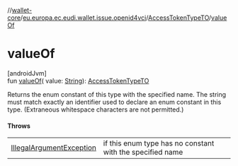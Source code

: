 //[wallet-core](../../../index.md)/[eu.europa.ec.eudi.wallet.issue.openid4vci](../index.md)/[AccessTokenTypeTO](index.md)/[valueOf](value-of.md)

# valueOf

[androidJvm]\
fun [valueOf](value-of.md)(
value: [String](https://kotlinlang.org/api/latest/jvm/stdlib/kotlin/-string/index.html)): [AccessTokenTypeTO](index.md)

Returns the enum constant of this type with the specified name. The string must match exactly an
identifier used to declare an enum constant in this type. (Extraneous whitespace characters are not
permitted.)

#### Throws

|                                                                                                                        |                                                           |
|------------------------------------------------------------------------------------------------------------------------|-----------------------------------------------------------|
| [IllegalArgumentException](https://kotlinlang.org/api/latest/jvm/stdlib/kotlin/-illegal-argument-exception/index.html) | if this enum type has no constant with the specified name |
